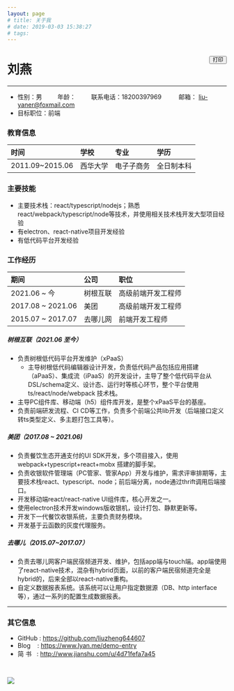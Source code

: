 ```yaml
---
layout: page
# title: 关于我
# date: 2019-03-03 15:38:27
# tags:
---
```


<button id="btn-print" class="btn-print">打印</button>

# 刘燕
---
* 性别：男&nbsp;&nbsp;&nbsp;&nbsp;&nbsp;&nbsp;&nbsp;&nbsp;&nbsp;年龄：<span id="my-age"></span> &nbsp;&nbsp;&nbsp;&nbsp;&nbsp;&nbsp;&nbsp;&nbsp;联系电话：18200397969 &nbsp;&nbsp;&nbsp;&nbsp;&nbsp;&nbsp;&nbsp;&nbsp;&nbsp;邮箱： liu-yaner@foxmail.com
* 目标职位：前端

### 教育信息
| 时间 |  学校  | 专业 | 学历 |
| :---- |  :----  | :---- | :---- |
| 2011.09~2015.06 |  西华大学  | 电⼦子商务 | 全日制本科 |

### 主要技能
* 主要技术栈：react/typescript/nodejs；熟悉 react/webpack/typescript/node等技术，并使用相关技术栈开发⼤型项⽬经验
* 有electron、react-native项目开发经验
* 有低代码平台开发经验

### 工作经历
| 期间 |  公司  | 职位 | 
| :---- |  :----  | :---- |
| 2021.06 ~ 今      |  树根互联 | 高级前端开发工程师
| 2017.08 ~ 2021.06 |  美团  | 高级前端开发工程师 |
| 2015.07 ~ 2017.07 |  去哪儿网  | 前端开发工程师 |

##### 树根互联（2021.06 至今）
* 负责树根低代码平台开发维护（xPaaS）
  - 主导树根低代码编辑器设计开发，负责低代码产品包括应用搭建（aPaaS）、集成流（iPaaS）的开发设计，主导了整个低代码平台从DSL/schema定义、设计态、运行时等核心环节，整个平台使用ts/react/node/webpack 技术栈。
* 主导PC组件库、移动端（h5）组件库开发，是整个xPaaS平台的基座。
* 负责前端研发流程、CI CD等工作，负责多个前端公共lib开发（后端接口定义转ts类型定义、多主题打包工具等）。

##### 美团（2017.08 ~ 2021.06)
* 负责餐饮生态开通支付的UI SDK开发，多个项目接入，使用webpack+typescript+react+mobx 搭建的脚手架。
* 负责收银软件管理端（PC管家、管家App）开发与维护，需求评审排期等，主要技术栈react、typescript、node；前后端分离，node通过thrift调用后端接口。
* 开发移动端react/react-native UI组件库，核心开发之一。
* 使用electron技术开发windows版收银机，设计打包、静默更新等。
* 开发下一代餐饮收银系统，主要负责财务模块。
* 开发基于云函数的灰度代理服务。

##### 去哪儿（2015.07~2017.07）
* 负责去哪儿网客户端民宿频道开发、维护，包括app端与touch端。app端使用了react-native技术，混杂有hybrid页面，以前的客户端民宿频道完全是hybrid的，后来全部以react-native重构。
* 自定义数据报表系统。该系统可以让用户指定数据源（DB、http interface等），通过一系列的配置生成数据报表。
---
### 其它信息
* <i class="fa fa-fw fa-github"></i>GitHub&nbsp;: https://github.com/liuzheng644607
* <i class="fa fa-fw fa-globe"></i>Blog&nbsp;&nbsp;&nbsp;&nbsp;: https://www.lyan.me/demo-entry
* <i class="fa fa-fw fa-globe"></i>简 书&nbsp;&nbsp;&nbsp;: http://www.jianshu.com/u/4d71fefa7a45

<img src="/assets/myqrcode.png" style="margin: 30px auto 0 auto" />

<div id="mask-text" class="mask-text">From: https://www.lyan.me</div>

<style>
    .mask-text {
      font-size: 12px;
      margin-top: 24px;
      opacity: 0;
      width: 100%;
      text-align: center;
    }
    .btn-print {
      float: right;
      line-height: 1;
      font-size: 12px;
      margin-top: 16px;
    }
    .container .main-inner {
      margin-top: 0;
    }

    @page {
      /* size: 210mm 290mm​; */
    }

    @media print {
      .container .main-inner {
        margin-top: 0;
      }
      .btn-print {
        display: none;
      }
      .mask-text {
        opacity: 1;
      }
      h1 {
        margin-top: 0;
      }
      .header, .comments, .footer, .gt-container {
        display: none;
      }
      aside {
        opacity: 0;
      }
      .comments {
        margin: 0;
      }
      .main-inner hr {
        display: block;
        height: 1px;
        border-top: 2px dashed #ddd;
        /* border-image: repeating-linear-gradient(-45deg, #fff, #fff 4px, transparent 4px, transparent 8px); */
      }
    }
    .main-inner th {
      border-bottom: 0
    }
</style>

<script>
(function() {
  function genMask() {
    var maskText = document.getElementById('mask-text');
    var myAge = document.getElementById('my-age');
    var fn = function() {
      if (maskText) {
        
        maskText.innerText = 'From: ' + location.href + ' 日期:' + new Date();
      }

      if (myAge) {
        myAge.innerText = new Date().getFullYear() - 1992;
      }

      setTimeout(fn, 3000);
    }

    fn();
    
  }
  function bindPrint() {
    var btn = document.getElementById('btn-print');
    if (!btn) return;
    btn.onclick = function() {
      if (typeof window.print === 'function') {
        window.print();
      } else {
        alert('windows请使用 ctrl + p，mac请使用 command+p 打印')
      }
    }
  }
  genMask();
  bindPrint();
})();





</script>